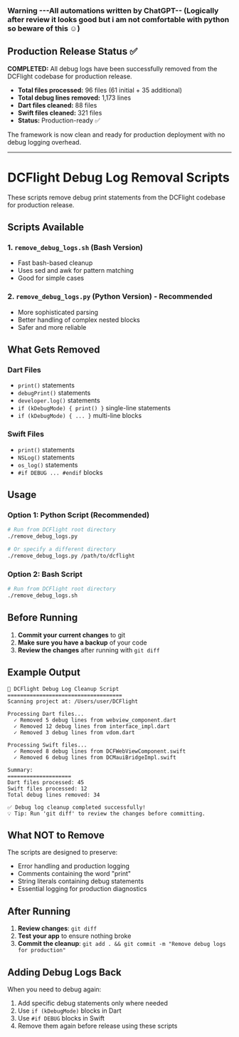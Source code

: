 ### Warning ---All automations written by ChatGPT-- (Logically after review it looks good but i am not comfortable with python so beware of this ☺️)


## Production Release Status ✅

**COMPLETED:** All debug logs have been successfully removed from the DCFlight codebase for production release.

- **Total files processed:** 96 files (61 initial + 35 additional)
- **Total debug lines removed:** 1,173 lines
- **Dart files cleaned:** 88 files
- **Swift files cleaned:** 321 files
- **Status:** Production-ready ✅

The framework is now clean and ready for production deployment with no debug logging overhead.

---

# DCFlight Debug Log Removal Scripts

These scripts remove debug print statements from the DCFlight codebase for production release.

## Scripts Available

### 1. `remove_debug_logs.sh` (Bash Version)
- Fast bash-based cleanup
- Uses sed and awk for pattern matching
- Good for simple cases

### 2. `remove_debug_logs.py` (Python Version) - **Recommended**
- More sophisticated parsing
- Better handling of complex nested blocks
- Safer and more reliable

## What Gets Removed

### Dart Files
- `print()` statements
- `debugPrint()` statements
- `developer.log()` statements
- `if (kDebugMode) { print() }` single-line statements
- `if (kDebugMode) { ... }` multi-line blocks

### Swift Files
- `print()` statements
- `NSLog()` statements
- `os_log()` statements
- `#if DEBUG ... #endif` blocks

## Usage

### Option 1: Python Script (Recommended)
```bash
# Run from DCFlight root directory
./remove_debug_logs.py

# Or specify a different directory
./remove_debug_logs.py /path/to/dcflight
```

### Option 2: Bash Script
```bash
# Run from DCFlight root directory
./remove_debug_logs.sh
```

## Before Running

1. **Commit your current changes** to git
2. **Make sure you have a backup** of your code
3. **Review the changes** after running with `git diff`

## Example Output

```
🧹 DCFlight Debug Log Cleanup Script
====================================
Scanning project at: /Users/user/DCFlight

Processing Dart files...
  ✓ Removed 5 debug lines from webview_component.dart
  ✓ Removed 12 debug lines from interface_impl.dart
  ✓ Removed 3 debug lines from vdom.dart

Processing Swift files...
  ✓ Removed 8 debug lines from DCFWebViewComponent.swift
  ✓ Removed 6 debug lines from DCMauiBridgeImpl.swift

Summary:
====================
Dart files processed: 45
Swift files processed: 12
Total debug lines removed: 34

✅ Debug log cleanup completed successfully!
💡 Tip: Run 'git diff' to review the changes before committing.
```

## What NOT to Remove

The scripts are designed to preserve:
- Error handling and production logging
- Comments containing the word "print"
- String literals containing debug statements
- Essential logging for production diagnostics

## After Running

1. **Review changes**: `git diff`
2. **Test your app** to ensure nothing broke
3. **Commit the cleanup**: `git add . && git commit -m "Remove debug logs for production"`

## Adding Debug Logs Back

When you need to debug again:
1. Add specific debug statements only where needed
2. Use `if (kDebugMode)` blocks in Dart
3. Use `#if DEBUG` blocks in Swift
4. Remove them again before release using these scripts
